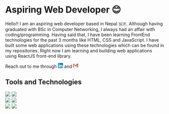 # Aspiring Web Developer 😊

Hello!! I am an aspiring web developer based in Nepal 🇳🇵. Although having graduated with BSc in Computer Networking, I always had an affair with coding/programming. Having said that, I have been learning FrontEnd technologies for the past 3 months like HTML, CSS and JavaScript. I have built some web applications using these technologies which can be found in my repositories. Right now I am learning and building web applications using ReactJS front-end library.

Reach out to me through [<img src="https://github.com/zeetaen1989/zeetaen1989/blob/main/linkedin-svgrepo-com.svg" width=16>](https://www.linkedin.com/in/jitendra-kumar-gurung-92b84673/) and [<img src="https://github.com/zeetaen1989/zeetaen1989/blob/main/gmail-svgrepo-com.svg" width=16>](mailto:zeetaen.gurung@gmail.com)

## Tools and Technologies
![](https://img.shields.io/badge/Code-Git-informational?style=flat&logo=Git&logoColor=f05032&color=20232a)
![](https://img.shields.io/badge/Code-Github-informational?style=flat&logo=Git&logoColor=f05032&color=20232a)
<br>
![](https://img.shields.io/badge/Code-HTML5-informational?style=flat&logo=HTML5&logoColor=e34f26&color=20232a)
![](https://img.shields.io/badge/Code-CSS3-informational?style=flat&logo=CSS3&logoColor=157286&color=20232a)
<br>
![](https://img.shields.io/badge/Code-JavaScript_(ES6+)-informational?style=flat&logo=JavaScript&logoColor=f7df1e&color=20232a)
![](https://img.shields.io/badge/Code-React-informational?style=flat&logo=React&logoColor=61dafb&color=20232a)
